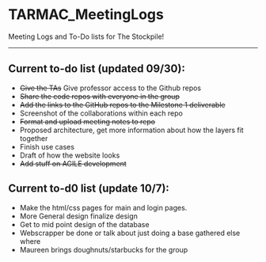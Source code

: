 # TARMAC_MeetingLogs
Meeting Logs and To-Do lists for The Stockpile!
***
## Current to-do list (updated 09/30):
* ~~Give the TAs~~ Give professor access to the Github repos
* ~~Share the code repos with everyone in the group~~
* ~~Add the links to the GitHub repos to the Milestone 1 deliverable~~
* Screenshot of the collaborations within each repo
* ~~Format and upload meeting notes to repo~~
* Proposed architecture, get more information about how the layers fit together
* Finish use cases
* Draft of how the website looks
* ~~Add stuff on AGILE development~~
## Current to-d0 list (update 10/7):
* Make the html/css pages for main and login pages.
* More General design finalize design
* Get to mid point design of the database
* Webscrapper be done or talk about just doing a base gathered else where
* Maureen brings doughnuts/starbucks for the group

